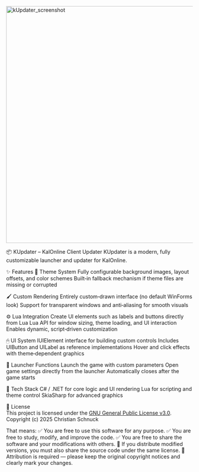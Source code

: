<img width="1105" height="641" alt="kUpdater_screenshot" src="https://github.com/user-attachments/assets/7cc468dc-0173-4b6d-b9fe-c75a45f047f8" />

📦 KUpdater – KalOnline Client Updater
KUpdater is a modern, fully customizable launcher and updater for KalOnline.

✨ Features
🎨 Theme System
Fully configurable background images, layout offsets, and color schemes
Built‑in fallback mechanism if theme files are missing or corrupted

🖌 Custom Rendering
Entirely custom‑drawn interface (no default WinForms look)
Support for transparent windows and anti‑aliasing for smooth visuals

⚙ Lua Integration
Create UI elements such as labels and buttons directly from Lua
Lua API for window sizing, theme loading, and UI interaction
Enables dynamic, script‑driven customization

🖱 UI System
IUIElement interface for building custom controls
Includes UIButton and UILabel as reference implementations
Hover and click effects with theme‑dependent graphics

🚀 Launcher Functions
Launch the game with custom parameters
Open game settings directly from the launcher
Automatically closes after the game starts

🔧 Tech Stack
C# / .NET for core logic and UI rendering
Lua for scripting and theme control
SkiaSharp for advanced graphics


📜 License  
This project is licensed under the [GNU General Public License v3.0](./LICENSE.txt).  
Copyright (c) 2025 Christian Schnuck


That means:
✅ You are free to use this software for any purpose.
✅ You are free to study, modify, and improve the code.
✅ You are free to share the software and your modifications with others.
🔄 If you distribute modified versions, you must also share the source code under the same license.
🙌 Attribution is required — please keep the original copyright notices and clearly mark your changes.
